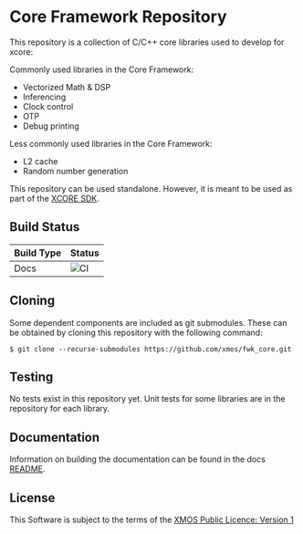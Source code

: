 # Core Framework Repository

This repository is a collection of C/C++ core libraries used to develop for xcore:

Commonly used libraries in the Core Framework:

- Vectorized Math & DSP
- Inferencing
- Clock control 
- OTP
- Debug printing

Less commonly used libraries in the Core Framework:

- L2 cache
- Random number generation

This repository can be used standalone.  However, it is meant to be used as part of the [XCORE SDK](https://github.com/xmos/xcore_sdk).

## Build Status

Build Type       |    Status     |
-----------      | --------------|
Docs             | ![CI](https://github.com/xmos/fwk_core/actions/workflows/docs.yml/badge.svg?branch=develop&event=push) |

## Cloning

Some dependent components are included as git submodules. These can be obtained by cloning this repository with the following command:

    $ git clone --recurse-submodules https://github.com/xmos/fwk_core.git

## Testing

No tests exist in this repository yet.  Unit tests for some libraries are in the repository for each library.

## Documentation

Information on building the documentation can be found in the docs [README](https://github.com/xmos/fwk_core/blob/develop/doc/README.rst).

## License

This Software is subject to the terms of the [XMOS Public Licence: Version 1](https://github.com/xmos/fwk_core/blob/develop/LICENSE.rst)
